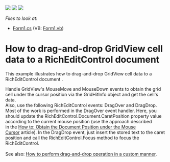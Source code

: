 <!-- default badges list -->
![](https://img.shields.io/endpoint?url=https://codecentral.devexpress.com/api/v1/VersionRange/128610032/14.2.8%2B)
[![](https://img.shields.io/badge/Open_in_DevExpress_Support_Center-FF7200?style=flat-square&logo=DevExpress&logoColor=white)](https://supportcenter.devexpress.com/ticket/details/T267756)
[![](https://img.shields.io/badge/📖_How_to_use_DevExpress_Examples-e9f6fc?style=flat-square)](https://docs.devexpress.com/GeneralInformation/403183)
<!-- default badges end -->
<!-- default file list -->
*Files to look at*:

* [Form1.cs](./CS/DragDropExample/Form1.cs) (VB: [Form1.vb](./VB/DragDropExample/Form1.vb))
<!-- default file list end -->
# How to drag-and-drop GridView cell data to a RichEditControl document


<p>This example illustrates how to drag-and-drop GridView cell data to a RichEditControl document . </p>
<p>Handle GridView's MouseMove and MouseDown events to obtain the grid cell under the cursor position via the GridHitInfo object and get the cell's data.<br />Also, use the following RichEditControl events: DragOver and DragDrop. Most of the work is performed in the DragOver event handler. Here, you should update the RichEditControl.Document.CaretPosition property value according to the current mouse position (use the approach described in the <a href="https://documentation.devexpress.com/#WindowsForms/CustomDocument6012">How to: Obtain the Document Position under the Mouse Cursor</a> article). In the DragDrop event, just insert the stored text to the caret position and call the RichEditControl.Focus method to focus the RichEditControl.<br /><br />See also: <a href="https://www.devexpress.com/Support/Center/Example/Details/E2943">How to perform drag-and-drop operation in a custom manner</a>. </p>

<br/>


